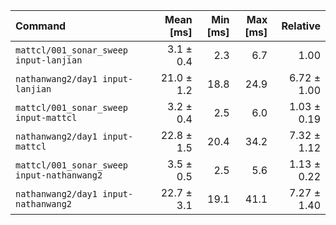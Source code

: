 | Command | Mean [ms] | Min [ms] | Max [ms] | Relative |
|:---|---:|---:|---:|---:|
| `mattcl/001_sonar_sweep input-lanjian` | 3.1 ± 0.4 | 2.3 | 6.7 | 1.00 |
| `nathanwang2/day1 input-lanjian` | 21.0 ± 1.2 | 18.8 | 24.9 | 6.72 ± 1.00 |
| `mattcl/001_sonar_sweep input-mattcl` | 3.2 ± 0.4 | 2.5 | 6.0 | 1.03 ± 0.19 |
| `nathanwang2/day1 input-mattcl` | 22.8 ± 1.5 | 20.4 | 34.2 | 7.32 ± 1.12 |
| `mattcl/001_sonar_sweep input-nathanwang2` | 3.5 ± 0.5 | 2.5 | 5.6 | 1.13 ± 0.22 |
| `nathanwang2/day1 input-nathanwang2` | 22.7 ± 3.1 | 19.1 | 41.1 | 7.27 ± 1.40 |
